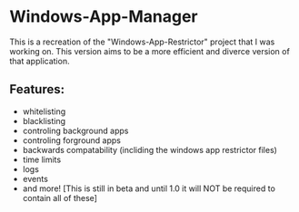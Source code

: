 # Windows-App-Manager
This is a recreation of the "Windows-App-Restrictor" project that I was working on. This version aims to be a more efficient and diverce version of that application.

## Features:
 - whitelisting
 - blacklisting
 - controling background apps
 - controling forground apps
 - backwards compatability (incliding the windows app restrictor files)
 - time limits
 - logs
 - events
 - and more!
[This is still in beta and until 1.0 it will NOT be required to contain all of these]
